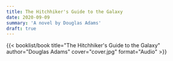 ```yaml
---
title: The Hitchhiker's Guide to the Galaxy
date: 2020-09-09
summary: 'A novel by Douglas Adams'
draft: true
---
```


{{< booklist/book
title="The Hitchhiker's Guide to the Galaxy"
author="Douglas Adams"
cover="cover.jpg"
format="Audio" >}}
